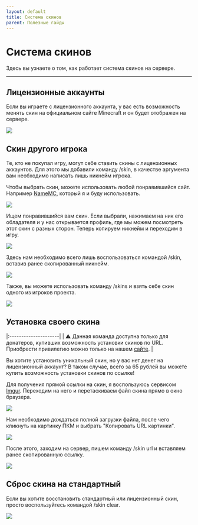 ```yaml
---
layout: default
title: Система скинов
parent: Полезные гайды
---
```


# Система скинов

Здесь вы узнаете о том, как работает система скинов на сервере.

---

## Лицензионные аккаунты

Если вы играете с лицензионного аккаунта, у вас есть возможность менять скин на официальном сайте Minecraft и он будет отображен на сервере.

![](https://i.imgur.com/6E7H928.png) 

## Скин другого игрока

Те, кто не покупал игру, могут себе ставить скины с лицензионных аккаунтов. Для этого мы добавили команду /skin, в качестве аргумента вам необходимо написать лишь никнейм игрока.

Чтобы выбрать скин, можете использовать любой понравившийся сайт. Например [NameMC](https://ru.namemc.com/), который я и буду использовать.

![](https://i.imgur.com/NXU1w9w.png)

Ищем понравившийся вам скин. Если выбрали, нажимаем на ник его обладателя и у нас открывается профиль, где мы можем посмотреть этот скин с разных сторон. Теперь копируем никнейм и переходим в игру.

![](https://i.imgur.com/JN6pRsr.png)

Здесь нам необходимо всего лишь воспользоваться командой /skin, вставив ранее скопированный никнейм.

![](https://i.imgur.com/q8S9Ku5.png)

Также, вы можете использовать команду /skins и взять себе скин одного из игроков проекта.

![](https://i.imgur.com/8cZuWIb.png)

## Установка своего скина

|:---------------------|
| ⚠️ Данная команда доступна только для донатеров, купивших возможность установки скинов по URL. Приобрести привилегию можно только на нашем [сайте](https://rangemc.ovh). |

Вы хотите установить уникальный скин, но у вас нет денег на лицензионный аккаунт? В таком случае, всего за 65 рублей вы можете купить возможность установки скинов по ссылке!

Для получения прямой ссылки на скин, я воспользуюсь сервисом [Imgur](https://imgur.com/). Переходим на него и перетаскиваем файл скина прямо в окно браузера.

![](https://i.imgur.com/nohg4kD.png)

Нам необходимо дождаться полной загрузки файла, после чего кликнуть на картинку ПКМ и выбрать "Копировать URL картинки".

![](https://i.imgur.com/AZhn4hL.png)

После этого, заходим на сервер, пишем команду /skin url и вставляем ранее скопированную ссылку.

![](https://i.imgur.com/gQM6lUU.png)

## Сброс скина на стандартный

Если вы хотите восстановить стандартный или лицензионный скин, просто воспользуйтесь командой /skin clear.

![](https://i.imgur.com/qybRBad.png)